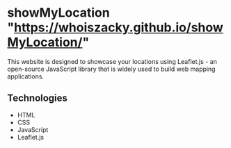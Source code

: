# showMyLocation "https://whoiszacky.github.io/showMyLocation/"



This website is designed to showcase your locations using Leaflet.js - an open-source JavaScript library that is widely used to build web mapping applications.

## Technologies

- HTML
- CSS
- JavaScript
- Leaflet.js
